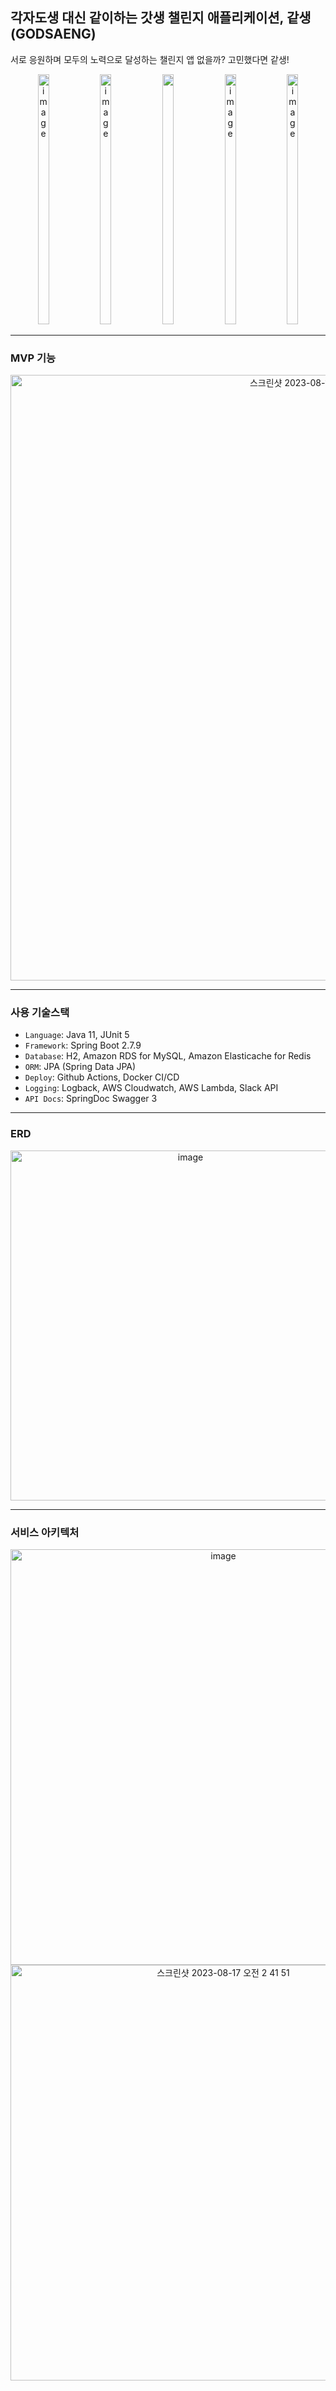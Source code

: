 ## 각자도생 대신 같이하는 갓생 챌린지 애플리케이션, 같생(GODSAENG)

서로 응원하며 모두의 노력으로 달성하는 챌린지 앱 없을까? 고민했다면 같생!  

<p align="center">
  <img width="19%" height="400" alt="image" src="https://github.com/mocacong-hackathonKU/godsaeng/assets/69844138/7e70954b-1419-4878-96e0-c65abc518830">
  <img width="19%" height="400" alt="image" src="https://github.com/mocacong-hackathonKU/godsaeng/assets/69844138/d408b3c3-32e2-4498-9963-d75af1ae5714">
  <img width="19%" height="400 alt="image" src="https://github.com/mocacong-hackathonKU/godsaeng/assets/69844138/ddfbc744-3db6-4fd1-b02c-33a1598f6e98">
  <img width="19%" height="400" alt="image" src="https://github.com/mocacong-hackathonKU/godsaeng/assets/69844138/d73b8c0c-2ec0-4b1e-a3fe-f7f669344498">
  <img width="19%" height="400"" alt="image" src="https://github.com/mocacong-hackathonKU/godsaeng/assets/69844138/84d5675a-16b0-4bf3-b1fe-fb27261af0c9">
</p>


- - - 

### MVP 기능
<p align="center">
  <img width="969" alt="스크린샷 2023-08-17 오전 4 54 32" src="https://github.com/mocacong-hackathonKU/godsaeng/assets/69844138/39d62e6f-14b1-40fc-b84e-66ce2aa3a575">
</p>

- - - 

### 사용 기술스택
- `Language`: Java 11, JUnit 5
- `Framework`: Spring Boot 2.7.9
- `Database`: H2, Amazon RDS for MySQL, Amazon Elasticache for Redis
- `ORM`: JPA (Spring Data JPA)
- `Deploy`: Github Actions, Docker CI/CD
- `Logging`: Logback, AWS Cloudwatch, AWS Lambda, Slack API
- `API Docs`: SpringDoc Swagger 3

- - - 

### ERD
<p align="center">
  <img width="560" alt="image" src="https://github.com/mocacong-hackathonKU/godsaeng/assets/69844138/779345a2-01e1-4626-8688-f069d3058c45">

</p>

- - - 

### 서비스 아키텍처
<p align="center">
<img width="665" alt="image" src="https://github.com/mocacong-hackathonKU/godsaeng/assets/69844138/c1129101-b9da-4f7f-a7af-f80d6e9c5035">

<img width="665" alt="스크린샷 2023-08-17 오전 2 41 51" src="https://github.com/mocacong-hackathonKU/godsaeng/assets/69844138/a48c4b34-7835-4ec4-957d-b0fd6a0ce282">

</p>

